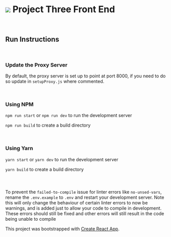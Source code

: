 # ![](https://ga-dash.s3.amazonaws.com/production/assets/logo-9f88ae6c9c3871690e33280fcf557f33.png) Project Three Front End

<br />

## Run Instructions

<br />

### Update the Proxy Server

By default, the proxy server is set up to point at port 8000, if you need to do so update in `setupProxy.js` where commented.

<br />

### Using NPM

`npm run start` or `npm run dev`  to run the development server

`npm run build` to create a build directory

<br />

### Using Yarn

`yarn start` or `yarn dev`  to run the development server

`yarn build` to create a build directory

<br />

###

To prevent the `failed-to-compile` issue for linter errors like `no-unsed-vars`, rename the `.env.example` to `.env` and restart your development server. Note this will only change the behaviour of certain linter errors to now be warnings, and is added just to allow your code to compile in development. These errors should still be fixed and other errors will still result in the code being unable to compile

This project was bootstrapped with [Create React App](https://github.com/facebook/create-react-app).

